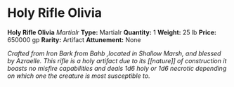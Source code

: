 # Holy Rifle Olivia

**Holy Rifle Olivia**
_Martialr_
**Type:** Martialr
**Quantity:** 1
**Weight:** 25 lb
**Price:** 650000 gp
**Rarity:** Artifact
**Attunement:** None

*Crafted from Iron Bark from Bahb ,located in Shallow Marsh, and blessed by Azraelle. This rifle is a holy artifact due to its [[nature]] of construction it boasts no misfire capabilities and deals 1d6 holy or 1d6 necrotic depending on which one the creature is most susceptible to.*